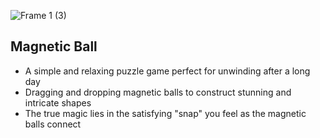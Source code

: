 ![Frame 1 (3)](https://github.com/NguyenDucThuan2209/MagneticBall/assets/117156728/2a0dcccf-e92e-4433-ad8f-922a8b6b36f0)

## Magnetic Ball
* A simple and relaxing puzzle game perfect for unwinding after a long day
* Dragging and dropping magnetic balls to construct stunning and intricate shapes
* The true magic lies in the satisfying "snap" you feel as the magnetic balls connect
